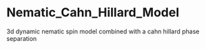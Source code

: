 # Nematic_Cahn_Hillard_Model
3d dynamic nematic spin model combined with a cahn hillard phase separation
